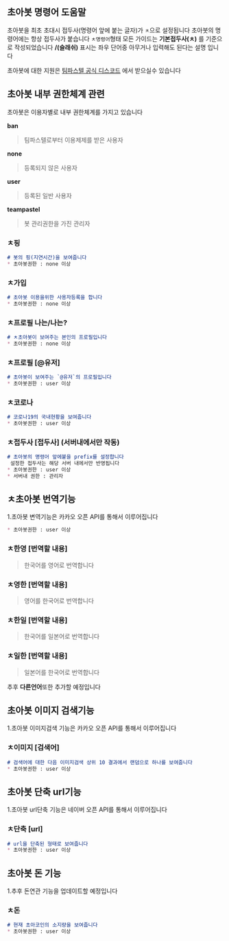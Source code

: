 ## 초아봇 명령어 도움말

초아봇을 최초 초대시 접두사(명령어 앞에 붙는 글자)가 `ㅊ`으로 설정됩니다
초아봇의 명령어에는 항상 접두사가 붙습니다 `ㅊ명령어`형태
모든 가이드는 **기본접두사(ㅊ)** 를 기준으로 작성되었습니다
**/(슬래쉬)** 표시는 좌우 단어중 아무거나 입력해도 된다는 설명 입니다

초아봇에 대한 지원은 [팀파스텔 공식 디스코드](https://discord.gg/Jz6pmBh) 에서 받으실수 있습니다

## 초아봇 내부 권한체계 관련
초아봇은 이용자별로 내부 권한체계를 가지고 있습니다

**ban**
>팀파스텔로부터 이용제제를 받은 사용자

**none** 
>등록되지 않은 사용자

**user**
>등록된 일반 사용자

**teampastel**
>봇 관리권한을 가진 관리자

### ㅊ핑
```Markdown
# 봇의 핑(지연시간)을 보여줍니다
* 초아봇권한 : none 이상
```

### ㅊ가입
```Markdown
# 초아봇 이용을위한 사용자등록을 합니다
* 초아봇권한 : none 이상
```

### ㅊ프로필 나는/나는?
```Markdown
# ㅊ초아봇이 보여주는 본인의 프로필입니다
* 초아봇권한 : none 이상
```

### ㅊ프로필 [@유저]
```Markdown
# 초아봇이 보여주는 `@유저`의 프로필입니다
* 초아봇권한 : user 이상
```

### ㅊ코로나
```Markdown
# 코로나19의 국내현황을 보여줍니다
* 초아봇권한 : user 이상
```

### ㅊ접두사 [접두사] (서버내에서만 작동)
```Markdown
# 초아봇의 명령어 앞에붙을 prefix를 설정합니다
 설정한 접두사는 해당 서버 내에서만 반영됩니다
* 초아봇권한 : user 이상
* 서버내 권한 : 관리자
```

## ㅊ초아봇 번역기능
1.초아봇 변역기능은 카카오 오픈 API를 통해서 이루어집니다
```Markdown
* 초아봇권한 : user 이상
```
### ㅊ한영 [번역할 내용] 
> 한국어를 영어로 번역합니다

### ㅊ영한 [번역할 내용] 
> 영어를 한국어로 번역합니다

### ㅊ한일 [번역할 내용] 
> 한국어를 일본어로 번역합니다 

### ㅊ일한 [번역할 내용] 
> 일본어를 한국어로 번역합니다

추후 **다른언어**또한 추가할 예정입니다

## 초아봇 이미지 검색기능
1.초아봇 이미지검색 기능은 카카오 오픈 API를 통해서 이루어집니다

### ㅊ이미지 [검색어]
```Markdown
# 검색어에 대한 다음 이미지검색 상위 10 결과에서 랜덤으로 하나를 보여줍니다
* 초아봇권한 : user 이상
```

## 초아봇 단축 url기능
1.초아봇 url단축 기능은 네이버 오픈 API를 통해서 이루어집니다

### ㅊ단축 [url]
```Markdown
# url을 단축된 형태로 보여줍니다
* 초아봇권한 : user 이상
```

## 초아봇 돈 기능
1.추후 돈연관 기능을 업데이트할 예정입니다

### ㅊ돈
```Markdown
# 현재 초아코인의 소지량을 보여줍니다
* 초아봇권한 : user 이상
```
